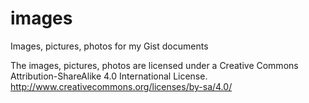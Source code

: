 images
======

Images, pictures, photos for my Gist documents

The images, pictures, photos are licensed under a Creative Commons Attribution-ShareAlike 4.0 International License.
http://www.creativecommons.org/licenses/by-sa/4.0/
